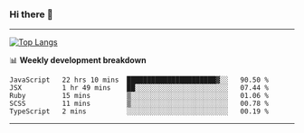### Hi there 👋

-------
[![Top Langs](https://github-readme-stats.vercel.app/api/top-langs/?username=ashish-r)](https://github.com/anuraghazra/github-readme-stats)

📊 **Weekly development breakdown**
<!--START_SECTION:waka-->
```text
JavaScript   22 hrs 10 mins  ██████████████████████▓░░   90.50 % 
JSX          1 hr 49 mins    ██░░░░░░░░░░░░░░░░░░░░░░░   07.44 % 
Ruby         15 mins         ▒░░░░░░░░░░░░░░░░░░░░░░░░   01.06 % 
SCSS         11 mins         ▒░░░░░░░░░░░░░░░░░░░░░░░░   00.78 % 
TypeScript   2 mins          ░░░░░░░░░░░░░░░░░░░░░░░░░   00.19 % 
```
<!--END_SECTION:waka-->
-------

<!--
**ashish-r/ashish-r** is a ✨ _special_ ✨ repository because its `README.md` (this file) appears on your GitHub profile.

Here are some ideas to get you started:

- 🔭 I’m currently working on ...
- 🌱 I’m currently learning ...
- 👯 I’m looking to collaborate on ...
- 🤔 I’m looking for help with ...
- 💬 Ask me about ...
- 📫 How to reach me: ...
- 😄 Pronouns: ...
- ⚡ Fun fact: ...
-->
